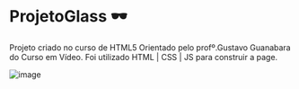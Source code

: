 # ProjetoGlass 🕶️
Projeto criado no curso de HTML5 
Orientado pelo profº.Gustavo Guanabara do Curso em Vídeo.
Foi utilizado HTML | CSS | JS para construir a page.

![image](https://github.com/carolainesantos/curso-em-video/assets/100321745/3a59ec2a-4d06-4ef7-aa35-d1b6719d000c)

